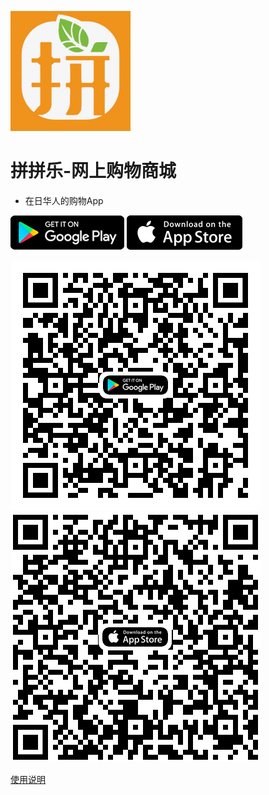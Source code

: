 ![logo](images/logo.png)

# 拼拼乐-网上购物商城
- 在日华人的购物App


[![Android](./images/google.png)](https://play.google.com/store/apps/details?id=shop.pinpinle.app)
[![IOS](./images/appstore.png)](https://apps.apple.com/jp/app/拼拼乐-网上购物商城/id1518220606)


![](./images/android.png)
![](./images/ios.png)

[使用说明](./README.md)
